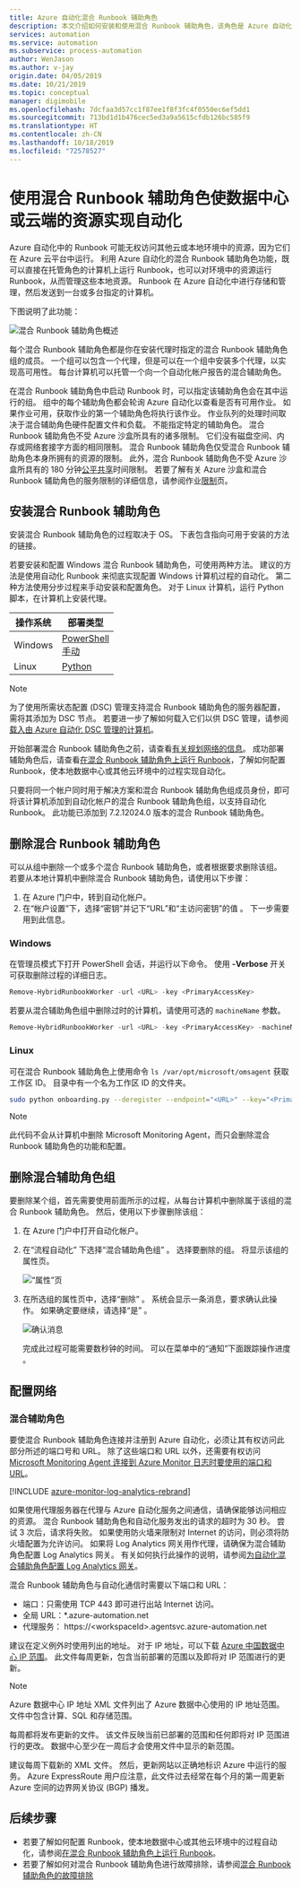 ```yaml
---
title: Azure 自动化混合 Runbook 辅助角色
description: 本文介绍如何安装和使用混合 Runbook 辅助角色，该角色是 Azure 自动化的一项功能，可用于在本地数据中心或云提供商的计算机上运行 Runbook。
services: automation
ms.service: automation
ms.subservice: process-automation
author: WenJason
ms.author: v-jay
origin.date: 04/05/2019
ms.date: 10/21/2019
ms.topic: conceptual
manager: digimobile
ms.openlocfilehash: 7dcfaa3d57cc1f87ee1f8f3fc4f0550ec6ef5dd1
ms.sourcegitcommit: 713bd1d1b476cec5ed3a9a5615cfdb126bc585f9
ms.translationtype: HT
ms.contentlocale: zh-CN
ms.lasthandoff: 10/18/2019
ms.locfileid: "72578527"
---
```

# <a name="automate-resources-in-your-datacenter-or-cloud-by-using-hybrid-runbook-worker"></a>使用混合 Runbook 辅助角色使数据中心或云端的资源实现自动化

Azure 自动化中的 Runbook 可能无权访问其他云或本地环境中的资源，因为它们在 Azure 云平台中运行。 利用 Azure 自动化的混合 Runbook 辅助角色功能，既可以直接在托管角色的计算机上运行 Runbook，也可以对环境中的资源运行 Runbook，从而管理这些本地资源。 Runbook 在 Azure 自动化中进行存储和管理，然后发送到一台或多台指定的计算机。

下图说明了此功能：

![混合 Runbook 辅助角色概述](media/automation-hybrid-runbook-worker/automation.png)

每个混合 Runbook 辅助角色都是你在安装代理时指定的混合 Runbook 辅助角色组的成员。 一个组可以包含一个代理，但是可以在一个组中安装多个代理，以实现高可用性。 每台计算机可以托管一个向一个自动化帐户报告的混合辅助角色。

在混合 Runbook 辅助角色中启动 Runbook 时，可以指定该辅助角色会在其中运行的组。 组中的每个辅助角色都会轮询 Azure 自动化以查看是否有可用作业。 如果作业可用，获取作业的第一个辅助角色将执行该作业。 作业队列的处理时间取决于混合辅助角色硬件配置文件和负载。 不能指定特定的辅助角色。 混合 Runbook 辅助角色不受 Azure 沙盒所具有的诸多限制。 它们没有磁盘空间、内存或网络套接字方面的相同限制。 混合 Runbook 辅助角色仅受混合 Runbook 辅助角色本身所拥有的资源的限制。 此外，混合 Runbook 辅助角色不受 Azure 沙盒所具有的 180 分钟[公平共享](automation-runbook-execution.md#fair-share)时间限制。 若要了解有关 Azure 沙盒和混合 Runbook 辅助角色的服务限制的详细信息，请参阅作业[限制](../azure-subscription-service-limits.md#automation-limits)页。

## <a name="install-a-hybrid-runbook-worker"></a>安装混合 Runbook 辅助角色

安装混合 Runbook 辅助角色的过程取决于 OS。 下表包含指向可用于安装的方法的链接。

若要安装和配置 Windows 混合 Runbook 辅助角色，可使用两种方法。 建议的方法是使用自动化 Runbook 来彻底实现配置 Windows 计算机过程的自动化。 第二种方法使用分步过程来手动安装和配置角色。 对于 Linux 计算机，运行 Python 脚本，在计算机上安装代理。

|操作系统  |部署类型  |
|---------|---------|
|Windows     | [PowerShell](automation-windows-hrw-install.md#automated-deployment)<br>[手动](automation-windows-hrw-install.md#manual-deployment)        |
|Linux     | [Python](automation-linux-hrw-install.md#installing-a-linux-hybrid-runbook-worker)        |

> [!NOTE]
> 为了使用所需状态配置 (DSC) 管理支持混合 Runbook 辅助角色的服务器配置，需将其添加为 DSC 节点。 若要进一步了解如何载入它们以供 DSC 管理，请参阅[载入由 Azure 自动化 DSC 管理的计算机](automation-dsc-onboarding.md)。
>

开始部署混合 Runbook 辅助角色之前，请查看[有关规划网络的信息](#network-planning)。 成功部署辅助角色后，请查看[在混合 Runbook 辅助角色上运行 Runbook](automation-hrw-run-runbooks.md)，了解如何配置 Runbook，使本地数据中心或其他云环境中的过程实现自动化。

只要将同一个帐户同时用于解决方案和混合 Runbook 辅助角色组成员身份，即可将该计算机添加到自动化帐户的混合 Runbook 辅助角色组，以支持自动化 Runbook。 此功能已添加到 7.2.12024.0 版本的混合 Runbook 辅助角色。

## <a name="remove-a-hybrid-runbook-worker"></a>删除混合 Runbook 辅助角色

可以从组中删除一个或多个混合 Runbook 辅助角色，或者根据要求删除该组。 若要从本地计算机中删除混合 Runbook 辅助角色，请使用以下步骤：

1. 在 Azure 门户中，转到自动化帐户。
2. 在“帐户设置”下，选择“密钥”并记下“URL”和“主访问密钥”的值     。 下一步需要用到此信息。

### <a name="windows"></a>Windows

在管理员模式下打开 PowerShell 会话，并运行以下命令。 使用 **-Verbose** 开关可获取删除过程的详细日志。

```powershell
Remove-HybridRunbookWorker -url <URL> -key <PrimaryAccessKey>
```

若要从混合辅助角色组中删除过时的计算机，请使用可选的 `machineName` 参数。

```powershell
Remove-HybridRunbookWorker -url <URL> -key <PrimaryAccessKey> -machineName <ComputerName>
```

### <a name="linux"></a>Linux

可在混合 Runbook 辅助角色上使用命令 `ls /var/opt/microsoft/omsagent` 获取工作区 ID。 目录中有一个名为工作区 ID 的文件夹。

```bash
sudo python onboarding.py --deregister --endpoint="<URL>" --key="<PrimaryAccessKey>" --groupname="Example" --workspaceid="<workspaceId>"
```

> [!NOTE]
> 此代码不会从计算机中删除 Microsoft Monitoring Agent，而只会删除混合 Runbook 辅助角色的功能和配置。

## <a name="remove-a-hybrid-worker-group"></a>删除混合辅助角色组

要删除某个组，首先需要使用前面所示的过程，从每台计算机中删除属于该组的混合 Runbook 辅助角色。 然后，使用以下步骤删除该组：

1. 在 Azure 门户中打开自动化帐户。
2. 在“流程自动化”  下选择“混合辅助角色组”  。 选择要删除的组。 将显示该组的属性页。

   ![“属性”页](media/automation-hybrid-runbook-worker/automation-hybrid-runbook-worker-group-properties.png)

3. 在所选组的属性页中，选择“删除”  。 系统会显示一条消息，要求确认此操作。 如果确定要继续，请选择“是”  。

   ![确认消息](media/automation-hybrid-runbook-worker/automation-hybrid-runbook-worker-confirm-delete.png)

   完成此过程可能需要数秒钟的时间。 可以在菜单中的“通知”下面跟踪操作进度  。

## <a name="network-planning"></a>配置网络

### <a name="hybrid-worker-role"></a>混合辅助角色

要使混合 Runbook 辅助角色连接并注册到 Azure 自动化，必须让其有权访问此部分所述的端口号和 URL。 除了这些端口和 URL 以外，还需要有权访问 [Microsoft Monitoring Agent 连接到 Azure Monitor 日志时要使用的端口和 URL](../azure-monitor/platform/agent-windows.md)。

[!INCLUDE [azure-monitor-log-analytics-rebrand](../../includes/azure-monitor-log-analytics-rebrand.md)]

如果使用代理服务器在代理与 Azure 自动化服务之间通信，请确保能够访问相应的资源。 混合 Runbook 辅助角色和自动化服务发出的请求的超时为 30 秒。 尝试 3 次后，请求将失败。 如果使用防火墙来限制对 Internet 的访问，则必须将防火墙配置为允许访问。 如果将 Log Analytics 网关用作代理，请确保为混合辅助角色配置 Log Analytics 网关。 有关如何执行此操作的说明，请参阅[为自动化混合辅助角色配置 Log Analytics 网关](/azure-monitor/platform/gateway)。

混合 Runbook 辅助角色与自动化通信时需要以下端口和 URL：

* 端口：只需使用 TCP 443 即可进行出站 Internet 访问。
* 全局 URL：*.azure-automation.net
* 代理服务： https://\<workspaceId\>.agentsvc.azure-automation.net

建议在定义例外时使用列出的地址。 对于 IP 地址，可以下载 [Azure 中国数据中心 IP 范围](https://www.microsoft.com/en-us/download/details.aspx?id=42064)。 此文件每周更新，包含当前部署的范围以及即将对 IP 范围进行的更新。

> [!NOTE]
> Azure 数据中心 IP 地址 XML 文件列出了 Azure 数据中心使用的 IP 地址范围。 文件中包含计算、SQL 和存储范围。
>
>每周都将发布更新的文件。 该文件反映当前已部署的范围和任何即将对 IP 范围进行的更改。 数据中心至少在一周后才会使用文件中显示的新范围。
>
> 建议每周下载新的 XML 文件。 然后，更新网站以正确地标识 Azure 中运行的服务。 Azure ExpressRoute 用户应注意，此文件过去经常在每个月的第一周更新 Azure 空间的边界网关协议 (BGP) 播发。

## <a name="next-steps"></a>后续步骤

* 若要了解如何配置 Runbook，使本地数据中心或其他云环境中的过程自动化，请参阅[在混合 Runbook 辅助角色上运行 Runbook](automation-hrw-run-runbooks.md)。
* 若要了解如何对混合 Runbook 辅助角色进行故障排除，请参阅[混合 Runbook 辅助角色的故障排除](troubleshoot/hybrid-runbook-worker.md#general)

